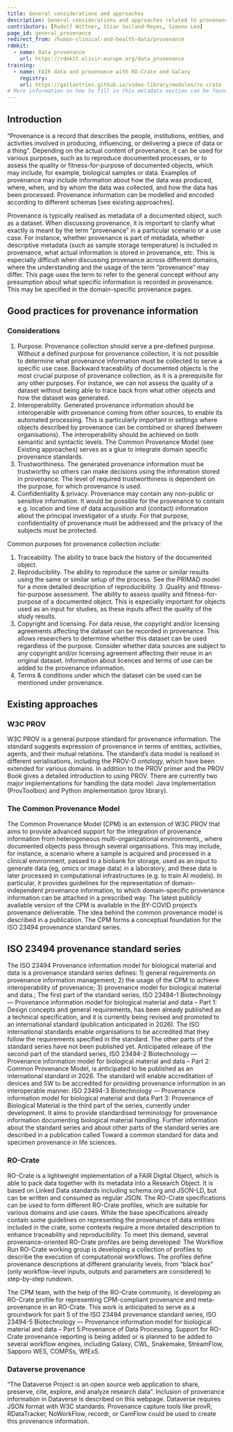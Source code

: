 ```yaml
---
title: General considerations and approaches
description: General considerations and approaches related to provenance
contributors: [Rudolf Wittner, Stian Soiland-Reyes, Simone Leo]
page_id: general_provenance
redirect_from: /human-clinical-and-health-data/provenance
rdmkit:
  - name: Data provenance
    url: https://rdmkit.elixir-europe.org/data_provenance
training:
  - name: FAIR data and provenance with RO-Crate and Galaxy
    registry:
    url: https://gallantries.github.io/video-library/modules/ro-crate
# More information on how to fill in this metadata section can be found here https://www.infectious-diseases-toolkit.org/contribute/page-metadata
---
```

## Introduction
“Provenance is a record that describes the people, institutions, entities, and activities involved in producing, influencing, or delivering a piece of data or a thing". Depending on the actual content of provenance, it can be used for various purposes, such as to reproduce documented processes, or to assess the quality or fitness-for-purpose of documented objects, which may include, for example, biological samples or data. Examples of provenance may include information about how the data was produced, where, when, and by whom the data was collected, and how the data has been processed. Provenance information can be modelled and encoded according to different schemas [see existing approaches].

Provenance is typically realised as metadata of a documented object, such as a dataset. When discussing provenance, it is important to clarify what exactly is meant by the term “provenance” in a particular scenario or a use case. For instance, whether provenance is part of metadata, whether descriptive metadata (such as sample storage temperature) is included in provenance, what actual information is stored in provenance, etc. This is especially difficult when discussing provenance across different domains, where the  understanding and the usage of the term “provenance” may differ. This page uses the term to refer to the general concept without any presumption about what specific information is recorded in provenance. This may be specified in the domain-specific provenance pages. 

## Good practices for provenance information
### Considerations
1. Purpose. Provenance collection should serve a pre-defined purpose. Without a defined purpose for provenance collection, it is not possible to determine what provenance information must be collected to serve a specific use case. 
Backward traceability of documented objects is the most crucial purpose of provenance collection, as it is a prerequisite for any other purposes. For instance, we can not assess the quality of a dataset without being able to trace back from what other objects and how the dataset was generated.
2. Interoperability. Generated provenance information should be interoperable with provenance coming from other sources, to enable its automated processing. This is particularly important in settings where objects described by provenance can be combined or shared (between organisations). The interoperability should be achieved on both semantic and syntactic levels. The Common Provenance Model (see Existing approaches) serves as a glue to integrate domain specific provenance standards.
3. Trustworthiness. The generated provenance information must be trustworthy so others can make decisions using the information stored in provenance. The level of required trustworthiness is dependent on the purpose, for which provenance is used. 
4. Confidentiality & privacy. Provenance may contain any non-public or sensitive information. It would be possible for the provenance to contain e.g. location and time of data acquisition and (contact) information about the principal investigator of a study. For that purpose, confidentiality of provenance must be addressed and the privacy of the subjects must be protected.

Common purposes for provenance collection include:
1. Traceability. The ability to trace back the history of the documented object.
2. Reproducibility. The ability to reproduce the same or similar results using the same or similar setup of the process. See the PRIMAD model for a more detailed description of reproducibility.
3 .Quality and fitness-for-purpose assessment. The ability to assess quality and fitness-for-purpose of a documented object. This is especially important for objects used as an input for studies, as these inputs affect the quality of the study results.
4. Copyright and licensing. For data reuse, the copyright and/or licensing agreements affecting the dataset can be recorded in provenance. This allows researchers to determine whether this dataset can be used regardless of the purpose. Consider whether data sources are subject to any copyright and/or licensing agreement affecting their reuse in an original dataset. Information about licences and terms of use can be added to the provenance information.
5. Terms & conditions under which the dataset can be used can be mentioned under provenance.
## Existing approaches
### W3C PROV
W3C PROV is a general purpose standard for provenance information. The standard suggests expression of provenance in terms of entities, activities, agents, and their mutual relations. The standard’s data model is realised in different serialisations, including the PROV-O ontology, which have been extended for various domains.
In addition to the PROV primer and the PROV Book gives a detailed introduction to using PROV.
There are currently two major implementations for handling the data model: Java implementation (ProvToolbox) and Python implementation (prov library).

### The Common Provenance Model
The Common Provenance Model (CPM) is an extension of W3C PROV that aims to provide advanced support for the integration of provenance information from heterogeneous multi-organizational environments,, where documented objects pass through several organisations. This may include, for instance, a scenario where a sample is acquired and processed in a clinical environment, passed to a biobank for storage, used as an input to generate data (eg, omics or image data) in a laboratory, and these data is later processed in computational infrastructures (e.g. to train AI models). In particular, it provides guidelines for the representation of domain-independent provenance information, to which domain-specific provenance information can be attached in a prescribed way.
The latest publicly available version of the CPM is available in the BY-COVID project’s provenance deliverable. The idea behind the common provenance model is described in a publication.
The CPM forms a conceptual foundation for the ISO 23494 provenance standard series. 

## ISO 23494 provenance standard series
The ISO 23494 Provenance information model for biological material and data is a provenance standard series defines: 1) general requirements on provenance information management; 2) the usage of the CPM to achieve interoperability of provenance; 3) provenance model for biological material and data.; 
The first part of the standard series, ISO 23494-1 Biotechnology — Provenance information model for biological material and data – Part 1: Design concepts and general requirements, has been already published as a technical specification, and it is currently being revised and promoted to an international standard (publication anticipated in 2026). The ISO international standards enable organisations to be accredited that they follow the requirements specified in the standard. 
The other parts of the standard series have not been published yet. Anticipated release of the second part of the standard series, ISO 23494-2 Biotechnology — Provenance information model for biological material and data – Part 2: Common Provenance Model, is anticipated to be published as an international standard in 2026. The standard will enable accreditation of devices and SW to be accredited for providing provenance information in an interoperable manner.
ISO 23494-3 Biotechnology — Provenance information model for biological material and data Part 3: Provenance of Biological Material is the third part of the series, currently under development. It aims to provide standardised terminology for provenance information documenting biological material handling. 
Further information about the standard series and about other parts of the standard series are described in a publication called Toward a common standard for data and specimen provenance in life sciences.

### RO-Crate
RO-Crate is a lightweight implementation of a FAIR Digital Object, which is able to pack data together with its metadata into a Research Object. It is based on Linked Data standards including schema.org and JSON-LD, but can be written and consumed as regular JSON.
The RO-Crate specifications can be used to form different RO-Crate profiles, which are suitable for various domains and use cases. While the base specifications already contain some guidelines on representing the provenance of data entities included in the crate, some contexts require a more detailed description to enhance traceability and reproducibility. To meet this demand, several provenance-oriented RO-Crate profiles are being developed:
The Workflow Run RO-Crate working group is developing a collection of profiles to describe the execution of computational workflows. The profiles define provenance descriptions at different granularity levels, from “black box” (only workflow-level inputs, outputs and parameters are considered) to step-by-step rundown.


The CPM team, with the help of the RO-Crate community, is developing an RO-Crate profile for representing CPM-compliant provenance and meta-provenance in an RO-Crate. This work is anticipated to serve as a groundwork for part 5 of the ISO 23494 provenance standard series,  ISO 23494-5 Biotechnology — Provenance information model for biological material and data – Part 5:Provenance of Data Processing.
Support for RO-Crate provenance reporting is being added or is planned to be added to several workflow engines, including Galaxy, CWL, Snakemake, StreamFlow, Sapporo WES, COMPSs, WfExS.

### Dataverse provenance
“The Dataverse Project is an open source web application to share, preserve, cite, explore, and analyze research data”. Inclusion of provenance information in Dataverse is described on this webpage. Dataverse requires JSON format with W3C standards. Provenance capture tools like provR, RDataTracker, NoWorkFlow, recordr, or CamFlow could be used to create this provenance information.
